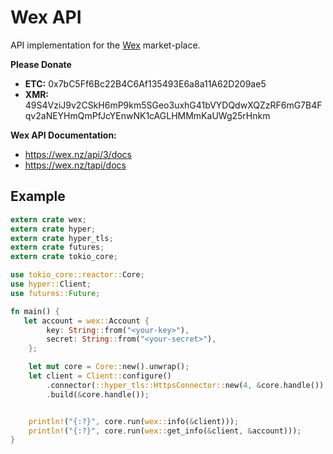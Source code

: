 # Wex API

API implementation for the [Wex](https://wex.nz/) market-place.

**Please Donate**

+ **ETC:** 0x7bC5Ff6Bc22B4C6Af135493E6a8a11A62D209ae5
+ **XMR:** 49S4VziJ9v2CSkH6mP9km5SGeo3uxhG41bVYDQdwXQZzRF6mG7B4Fqv2aNEYHmQmPfJcYEnwNK1cAGLHMMmKaUWg25rHnkm

**Wex API Documentation:**
+ https://wex.nz/api/3/docs
+ https://wex.nz/tapi/docs


## Example

```rust
extern crate wex;
extern crate hyper;
extern crate hyper_tls;
extern crate futures;
extern crate tokio_core;

use tokio_core::reactor::Core;
use hyper::Client;
use futures::Future;

fn main() {
   let account = wex::Account {
        key: String::from("<your-key>"),
        secret: String::from("<your-secret>"),
    };

    let mut core = Core::new().unwrap();
    let client = Client::configure()
        .connector(::hyper_tls::HttpsConnector::new(4, &core.handle()).unwrap())
        .build(&core.handle());


    println!("{:?}", core.run(wex::info(&client)));
    println!("{:?}", core.run(wex::get_info(&client, &account)));
}
```
